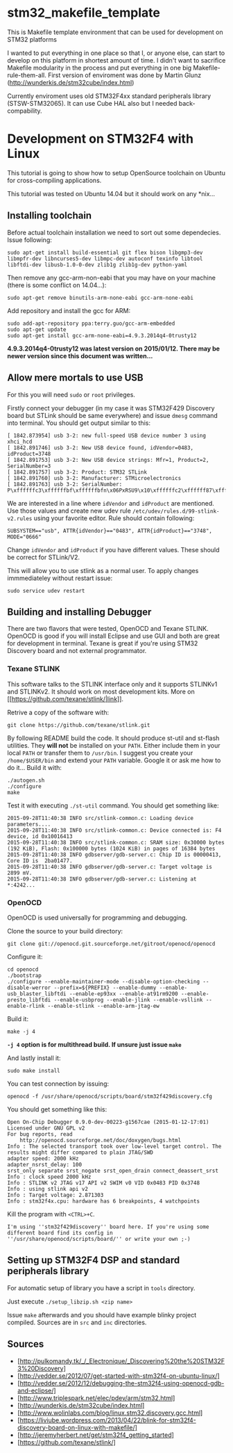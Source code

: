 # stm32_makefile_template
This is Makefile template environment that can be used for development on STM32 platforms

I wanted to put everything in one place so that I, or anyone else, can start to develop on this platform in shortest amount of time.
I didn't want to sacrifice Makefile modularity in the process and put everything in one big Makefile-rule-them-all.
First version of enviroment was done by Martin Glunz (http://wunderkis.de/stm32cube/index.html)

Currently enviroment uses old STM32F4xx standard peripherals library (STSW-STM32065). It can use Cube HAL also but I needed back-compability.

# Development on STM32F4 with Linux

This tutorial is going to show how to setup OpenSource toolchain on Ubuntu for cross-compiling applications.

This tutorial was tested on Ubuntu 14.04 but it should work on any *nix...

## Installing toolchain

Before actual toolchain installation we need to sort out some dependecies. Issue following:
```
sudo apt-get install build-essential git flex bison libgmp3-dev libmpfr-dev libncurses5-dev libmpc-dev autoconf texinfo libtool libftdi-dev libusb-1.0-0-dev zlib1g zlib1g-dev python-yaml
```

Then remove any gcc-arm-non-eabi that you may have on your machine (there is some conflict on 14.04...):
```
sudo apt-get remove binutils-arm-none-eabi gcc-arm-none-eabi
```

Add repository and install the gcc for ARM:
```
sudo add-apt-repository ppa:terry.guo/gcc-arm-embedded
sudo apt-get update
sudo apt-get install gcc-arm-none-eabi=4.9.3.2014q4-0trusty12
```

**4.9.3.2014q4-0trusty12 was latest version on 2015/01/12. There may be newer version since this document was written...**

## Allow mere mortals to use USB
For this you will need `sudo` or `root` privileges.

Firstly connect your debugger (in my case it was STM32F429 Discovery board but STLink should be same everywhere) and issue `dmesg` command into terminal. You should get output similar to this:
```
[ 1842.873954] usb 3-2: new full-speed USB device number 3 using xhci_hcd
[ 1842.891746] usb 3-2: New USB device found, idVendor=0483, idProduct=3748
[ 1842.891753] usb 3-2: New USB device strings: Mfr=1, Product=2, SerialNumber=3
[ 1842.891757] usb 3-2: Product: STM32 STLink
[ 1842.891760] usb 3-2: Manufacturer: STMicroelectronics
[ 1842.891763] usb 3-2: SerialNumber: P\xffffffc3\xffffffbf\xffffffbfn\x06PxRSU9\x10\xffffffc2\xffffff87\xffffff87
```

We are interested in a line where `idVendor` and `idProduct` are mentioned. Use those values and create new udev rule `/etc/udev/rules.d/99-stlink-v2.rules` using your favorite editor. Rule should contain following:
```
SUBSYSTEM=="usb", ATTR{idVendor}=="0483", ATTR{idProduct}=="3748", MODE="0666"
```

Change `idVendor` and `idProduct` if you have different values. These should be correct for STLink/V2.

This will allow you to use stlink as a normal user. To apply changes immmediateley without restart issue:

```
sudo service udev restart
```

## Building and installing Debugger

There are two flavors that were tested, OpenOCD and Texane STLINK. OpenOCD is good if you will install Eclipse and use GUI and both are great for development in terminal. Texane is great if you're using STM32 Discovery board and not external programmator. 

### Texane STLINK
This software talks to the STLINK interface only and it supports STLINKv1 and STLINKv2. It should work on most development kits. More on [[https://github.com/texane/stlink/|link]].

Retrive a copy of the software with:
```
git clone https://github.com/texane/stlink.git
```

By following README build the code. It should produce st-util and st-flash utilities. They **will not** be installed on your `PATH`. Either include them in your local `PATH` or transfer them to `/usr/bin`. I suggest you create your `/home/$USER/bin` and extend your `PATH` variable. Google it or ask me how to do it...
Build it with:

```
./autogen.sh
./configure
make
```

Test it with executing `./st-util` command. You should get something like:
```
2015-09-28T11:40:38 INFO src/stlink-common.c: Loading device parameters....
2015-09-28T11:40:38 INFO src/stlink-common.c: Device connected is: F4 device, id 0x10016413
2015-09-28T11:40:38 INFO src/stlink-common.c: SRAM size: 0x30000 bytes (192 KiB), Flash: 0x100000 bytes (1024 KiB) in pages of 16384 bytes
2015-09-28T11:40:38 INFO gdbserver/gdb-server.c: Chip ID is 00000413, Core ID is  2ba01477.
2015-09-28T11:40:38 INFO gdbserver/gdb-server.c: Target voltage is 2899 mV.
2015-09-28T11:40:38 INFO gdbserver/gdb-server.c: Listening at *:4242...
```

### OpenOCD
OpenOCD is used universally for programming and debugging.

Clone the source to your build directory:
```
git clone git://openocd.git.sourceforge.net/gitroot/openocd/openocd
```

Configure it:

```
cd openocd
./bootstrap
./configure --enable-maintainer-mode --disable-option-checking --disable-werror --prefix=${PREFIX} --enable-dummy --enable-usb_blaster_libftdi --enable-ep93xx --enable-at91rm9200 --enable-presto_libftdi --enable-usbprog --enable-jlink --enable-vsllink --enable-rlink --enable-stlink --enable-arm-jtag-ew
```

Build it:

```
make -j 4
```

**`-j 4` option is for multithread build. If unsure just issue `make`**

And lastly install it:

```
sudo make install
```

You can test connection by issuing:
```
openocd -f /usr/share/openocd/scripts/board/stm32f429discovery.cfg
```

You should get something like this:

```
Open On-Chip Debugger 0.9.0-dev-00223-g1567cae (2015-01-12-17:01)
Licensed under GNU GPL v2
For bug reports, read
	http://openocd.sourceforge.net/doc/doxygen/bugs.html
Info : The selected transport took over low-level target control. The results might differ compared to plain JTAG/SWD
adapter speed: 2000 kHz
adapter_nsrst_delay: 100
srst_only separate srst_nogate srst_open_drain connect_deassert_srst
Info : clock speed 2000 kHz
Info : STLINK v2 JTAG v17 API v2 SWIM v0 VID 0x0483 PID 0x3748
Info : using stlink api v2
Info : Target voltage: 2.871303
Info : stm32f4x.cpu: hardware has 6 breakpoints, 4 watchpoints
```

Kill the program with `<CTRL>+C`.
```
I'm using ''stm32f429discovery'' board here. If you're using some different board find its config in ''/usr/share/openocd/scripts/board/'' or write your own ;-)
```

## Setting up STM32F4 DSP and standard peripherals library
For automatic setup of library you have a script in ```tools``` directory.

Just execute ```./setup_libzip.sh <zip name>```

Issue ```make``` afterwards and you should have example blinky project compiled.
Sources are in ```src``` and ```inc``` directories.

## Sources
- [http://pulkomandy.tk/_/_Electronique/_Discovering%20the%20STM32F3%20Discovery]
- [http://vedder.se/2012/07/get-started-with-stm32f4-on-ubuntu-linux/]
- [http://vedder.se/2012/12/debugging-the-stm32f4-using-openocd-gdb-and-eclipse/]
- [http://www.triplespark.net/elec/pdev/arm/stm32.html]
- [http://wunderkis.de/stm32cube/index.html]
- [http://www.wolinlabs.com/blog/linux.stm32.discovery.gcc.html]
- [https://liviube.wordpress.com/2013/04/22/blink-for-stm32f4-discovery-board-on-linux-with-makefile/]
- [http://jeremyherbert.net/get/stm32f4_getting_started]
- [https://github.com/texane/stlink/]

